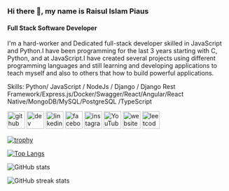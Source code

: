 ### Hi there 👋, my name is Raisul Islam Piaus
#### Full Stack Software Developer
I'm a hard-worker and Dedicated full-stack developer skilled in JavaScript and Python.I have been programming for the last 3 years starting with C, Python, and at JavaScript.I have created several projects using different programming languages and still learning and developing applications to teach myself and also to others that how to build powerful applications.

Skills: Python/ JavaScript / NodeJs / Django / Django Rest Framework/Express.js/Docker/Swagger/React/Angular/React Native/MongoDB/MySQL/PostgreSQL /TypeScript




[<img src='https://cdn.jsdelivr.net/npm/simple-icons@3.0.1/icons/github.svg' alt='github' height='40'>](https://github.com/raisulislampiaus)  [<img src='https://cdn.jsdelivr.net/npm/simple-icons@3.0.1/icons/dev-dot-to.svg' alt='dev' height='40'>](https://dev.to/https://dev.to/raisulislampiaus)  [<img src='https://cdn.jsdelivr.net/npm/simple-icons@3.0.1/icons/linkedin.svg' alt='linkedin' height='40'>](https://www.linkedin.com/in/https://www.linkedin.com/in/raisulislampiaus//)  [<img src='https://cdn.jsdelivr.net/npm/simple-icons@3.0.1/icons/facebook.svg' alt='facebook' height='40'>](https://www.facebook.com/https://www.facebook.com/raisulislampiaus/)  [<img src='https://cdn.jsdelivr.net/npm/simple-icons@3.0.1/icons/instagram.svg' alt='instagram' height='40'>](https://www.instagram.com/https://www.instagram.com/raisulislampiaus//)  [<img src='https://cdn.jsdelivr.net/npm/simple-icons@3.0.1/icons/youtube.svg' alt='YouTube' height='40'>](https://www.youtube.com/channel/https://www.youtube.com/channel/UChrTfQ9Em3M20z4h3r1GerQ)  [<img src='https://cdn.jsdelivr.net/npm/simple-icons@3.0.1/icons/icloud.svg' alt='website' height='40'>](https://raisulislam714.vercel.app/)  [<img src='https://cdn.jsdelivr.net/npm/simple-icons@3.0.1/icons/leetcode.svg' alt='leetcode' height='40'>](https://leetcode.com/raisulislampiaus/)  

[![trophy](https://github-profile-trophy.vercel.app/?username=raisulislampiaus)](https://github.com/ryo-ma/github-profile-trophy)

[![Top Langs](https://github-readme-stats.vercel.app/api/top-langs/?username=raisulislampiaus)](https://github.com/anuraghazra/github-readme-stats)

![GitHub stats](https://github-readme-stats.vercel.app/api?username=raisulislampiaus&show_icons=true)  

![GitHub streak stats](https://streak-stats.demolab.com/?user=raisulislampiaus)  

